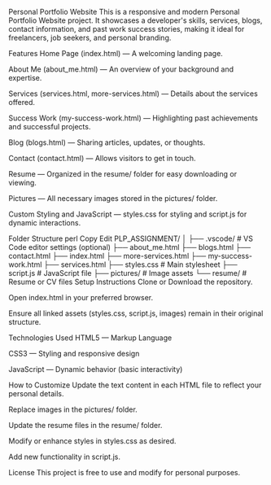 Personal Portfolio Website
This is a responsive and modern Personal Portfolio Website project. It showcases a developer's skills, services, blogs, contact information, and past work success stories, making it ideal for freelancers, job seekers, and personal branding.

Features
Home Page (index.html) — A welcoming landing page.

About Me (about_me.html) — An overview of your background and expertise.

Services (services.html, more-services.html) — Details about the services offered.

Success Work (my-success-work.html) — Highlighting past achievements and successful projects.

Blog (blogs.html) — Sharing articles, updates, or thoughts.

Contact (contact.html) — Allows visitors to get in touch.

Resume — Organized in the resume/ folder for easy downloading or viewing.

Pictures — All necessary images stored in the pictures/ folder.

Custom Styling and JavaScript — styles.css for styling and script.js for dynamic interactions.

Folder Structure
perl
Copy
Edit
PLP_ASSIGNMENT/
│
├── .vscode/           # VS Code editor settings (optional)
├── about_me.html
├── blogs.html
├── contact.html
├── index.html
├── more-services.html
├── my-success-work.html
├── services.html
├── styles.css         # Main stylesheet
├── script.js          # JavaScript file
├── pictures/          # Image assets
└── resume/            # Resume or CV files
Setup Instructions
Clone or Download the repository.

Open index.html in your preferred browser.

Ensure all linked assets (styles.css, script.js, images) remain in their original structure.

Technologies Used
HTML5 — Markup Language

CSS3 — Styling and responsive design

JavaScript — Dynamic behavior (basic interactivity)

How to Customize
Update the text content in each HTML file to reflect your personal details.

Replace images in the pictures/ folder.

Update the resume files in the resume/ folder.

Modify or enhance styles in styles.css as desired.

Add new functionality in script.js.

License
This project is free to use and modify for personal purposes.
